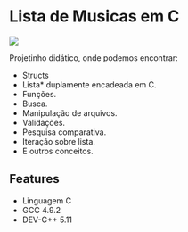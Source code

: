 # Lista de Musicas em C


![](https://diogoregis.com.br/portifolio/img/Screenshot_6.png)


Projetinho didático, onde podemos encontrar:

- Structs
- Lista* duplamente encadeada em C.
- Funções.
- Busca.
- Manipulação de arquivos.
- Validações.
- Pesquisa comparativa.
- Iteração sobre lista.
- E outros conceitos.

## Features
- Linguagem C
- GCC 4.9.2
- DEV-C++ 5.11
